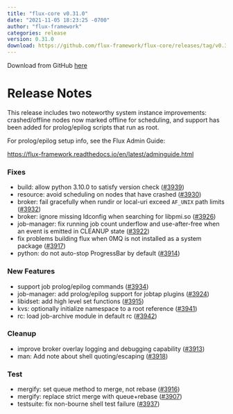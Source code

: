 ```yaml
---
title: "flux-core v0.31.0"
date: "2021-11-05 18:23:25 -0700"
author: "flux-framework"
categories: release
version: 0.31.0
download: https://github.com/flux-framework/flux-core/releases/tag/v0.31.0
---
```


Download from GitHub [here](https://github.com/flux-framework/flux-core/releases/tag/v0.31.0)

# Release Notes

This release includes two noteworthy system instance improvements:
crashed/offline nodes now marked offline for scheduling, and support
has been added for prolog/epilog scripts that run as root.

For prolog/epilog setup info, see the Flux Admin Guide:

https://flux-framework.readthedocs.io/en/latest/adminguide.html

### Fixes
 * build: allow python 3.10.0 to satisfy version check ([#3939](https://github.com/flux-framework/flux-core/issues/3939))
 * resource: avoid scheduling on nodes that have crashed ([#3930](https://github.com/flux-framework/flux-core/issues/3930))
 * broker: fail gracefully when rundir or local-uri exceed `AF_UNIX` path
   limits ([#3932](https://github.com/flux-framework/flux-core/issues/3932))
 * broker: ignore missing ldconfig when searching for libpmi.so ([#3926](https://github.com/flux-framework/flux-core/issues/3926))
 * job-manager: fix running job count underflow and use-after-free when an
   event is emitted in CLEANUP state ([#3922](https://github.com/flux-framework/flux-core/issues/3922))
 * fix problems building flux when 0MQ is not installed as a system package
   ([#3917](https://github.com/flux-framework/flux-core/issues/3917))
 * python: do not auto-stop ProgressBar by default ([#3914](https://github.com/flux-framework/flux-core/issues/3914))

### New Features
 * support job prolog/epilog commands ([#3934](https://github.com/flux-framework/flux-core/issues/3934))
 * job-manager: add prolog/epilog support for jobtap plugins ([#3924](https://github.com/flux-framework/flux-core/issues/3924))
 * libidset: add high level set functions ([#3915](https://github.com/flux-framework/flux-core/issues/3915))
 * kvs: optionally initialize namespace to a root reference ([#3941](https://github.com/flux-framework/flux-core/issues/3941))
 * rc: load job-archive module in default rc ([#3942](https://github.com/flux-framework/flux-core/issues/3942))

### Cleanup
 * improve broker overlay logging and debugging capability ([#3913](https://github.com/flux-framework/flux-core/issues/3913))
 * man: Add note about shell quoting/escaping ([#3918](https://github.com/flux-framework/flux-core/issues/3918))

### Test
 * mergify: set queue method to merge, not rebase ([#3916](https://github.com/flux-framework/flux-core/issues/3916))
 * mergify: replace strict merge with queue+rebase ([#3907](https://github.com/flux-framework/flux-core/issues/3907))
 * testsuite: fix non-bourne shell test failure ([#3937](https://github.com/flux-framework/flux-core/issues/3937))

